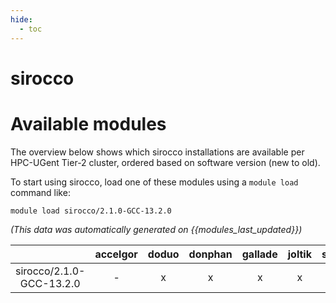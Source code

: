 ```yaml
---
hide:
  - toc
---
```


sirocco
=======

# Available modules


The overview below shows which sirocco installations are available per HPC-UGent Tier-2 cluster, ordered based on software version (new to old).

To start using sirocco, load one of these modules using a `module load` command like:

```shell
module load sirocco/2.1.0-GCC-13.2.0
```

*(This data was automatically generated on {{modules_last_updated}})*  

| |accelgor|doduo|donphan|gallade|joltik|shinx|
| :---: | :---: | :---: | :---: | :---: | :---: | :---: |
|sirocco/2.1.0-GCC-13.2.0|-|x|x|x|x|x|
